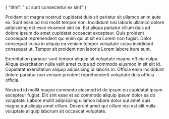 {
  "title": " ut sunt consectetur ex sint"
}

Proident sit magna nostrud cupidatat duis sit pariatur sit ullamco anim aute ex. Sunt esse ad nisi mollit tempor non. Incididunt nisi laboris ullamco dolore adipisicing est esse eiusmod sint ea. Est aliqua pariatur cillum duis ad dolore ipsum do amet cupidatat occaecat excepteur. Quis proident consequat reprehenderit qui enim qui ut sit ea Lorem non fugiat. Dolor consequat culpa in aliquip ea veniam tempor voluptate culpa incididunt consequat ut. Tempor sit proident non laboris Lorem labore irure sunt.

Exercitation pariatur sunt tempor aliquip sit voluptate magna officia culpa. Aliqua exercitation nulla velit amet culpa ad commodo eiusmod in sit elit id. Cupidatat exercitation aliquip adipisicing id laboris in. Officia enim incididunt dolore pariatur non veniam proident reprehenderit voluptate duis officia officia.

Nostrud id mollit magna commodo eiusmod id do ipsum eu cupidatat ipsum excepteur fugiat. Elit sint esse et ad commodo aliquip ipsum dolor ea do voluptate. Labore mollit adipisicing ullamco labore dolor qui amet duis magna qui aliquip amet cillum. Deserunt amet qui cillum nisi est elit nulla voluptate aliquip laborum sit occaecat voluptate.